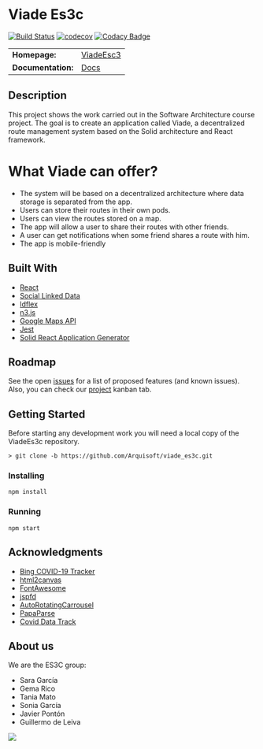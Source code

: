 Viade Es3c
===================================
[![Build Status](https://travis-ci.org/Arquisoft/viade_es3c.svg?branch=master)](https://travis-ci.org/Arquisoft/viade_es3c) [![codecov](https://codecov.io/gh/Arquisoft/viade_es3c/branch/master/graph/badge.svg)](https://codecov.io/gh/Arquisoft/viade_es3c) [![Codacy Badge](https://api.codacy.com/project/badge/Grade/6ed5f250f3ea4a849db4cd369a01bb8c)](https://www.codacy.com/gh/Arquisoft/viade_es3c?utm_source=github.com&amp;utm_medium=referral&amp;utm_content=Arquisoft/viade_es3c&amp;utm_campaign=Badge_Grade)

<table>
  <tr>
    <td><b>Homepage:</b></td>
    <td><a href="https://arquisoft.github.io/viade_es3c/">ViadeEsc3</a></td>
  </tr>
  <tr>
    <td><b>Documentation:</b></td>
    <td><a href="https://arquisoft.github.io/viade_es3c/docs">Docs</a></td>
  </tr>
</table>

## Description
This project shows the work carried out in the Software Architecture course project. The goal is to create an application called Viade, a decentralized route management system based on the Solid architecture and React framework.

# What Viade can offer?
* The system will be based on a decentralized architecture where data storage is separated from the app.
* Users can store their routes in their own pods.
* Users can view the routes stored on a map.
* The app will allow a user to share their routes with other friends.
* A user can get notifications when some friend shares a route with him.
* The app is mobile-friendly

## Built With

* [React](https://reactjs.org/docs/getting-started.html) 
* [Social Linked Data](https://github.com/solid) 
* [ldflex](https://github.com/LDflex) 
* [n3.js](https://github.com/rdfjs/N3.js) 
* [Google Maps API](https://developers.google.com/maps/documentation) 
* [Jest](https://jestjs.io/) 
* [Solid React Application Generator](https://github.com/inrupt/generator-solid-react)
## Roadmap
See the open [issues](https://github.com/Arquisoft/viade_es3c/issues) for a list of proposed features (and known issues). Also, you can check our [project](https://github.com/Arquisoft/viade_es3c/projects/1) kanban tab.

## Getting Started
Before starting any development work you will need a local copy of the ViadeEs3c repository.
```
> git clone -b https://github.com/Arquisoft/viade_es3c.git

```
### Installing

```
npm install
```


### Running
```
npm start
```

## Acknowledgments
* [Bing COVID-19 Tracker](https://github.com/microsoft/Bing-COVID-19-Data)
* [html2canvas](https://github.com/niklasvh/html2canvas)
* [FontAwesome](https://github.com/FortAwesome/Font-Awesome)
* [jspfd](https://github.com/MrRio/jsPDF)
* [AutoRotatingCarrousel](https://github.com/TeamWertarbyte/material-auto-rotating-carousel)
* [PapaParse](https://github.com/mholt/PapaParse)
* [Covid Data Track](https://github.com/microsoft/Bing-COVID-19-Data/tree/master/data)


## About us
We are the ES3C group:
*  Sara García 
*  Gema Rico 
*  Tania Mato 
*  Sonia García 
*  Javier Pontón 
*  Guillermo de Leiva 

<a href="https://github.com/Arquisoft/viade_es3c/graphs/contributors">
  <img src="https://contributors-img.web.app/image?repo=Arquisoft/viade_es3c" />
</a>

```Made with [contributors-img](https://contributors-img.web.app).

